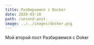 ```yaml
---
title: Разбираемся с Docker
date: 2020-03-10
path: /second-post
image: ../../images/docker.png
---
```

Мой второй пост
Разбираемся с Doker